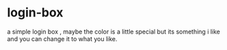 # login-box
a simple login box , maybe the color is a little special but its something i like and you can change it to what you like.

